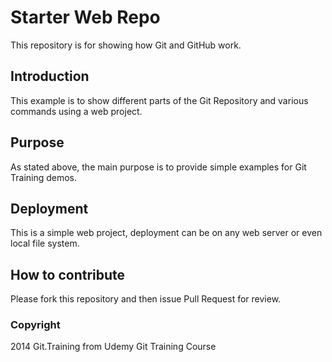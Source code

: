 # Starter Web Repo

This repository is for showing how Git and GitHub work.

## Introduction

This example is to show different parts of the Git Repository and various commands using a web project.

## Purpose

As stated above, the main purpose is to provide simple examples for Git Training demos.

## Deployment

This is a simple web project, deployment can be on any web server or even local file system.

## How to contribute

Please fork this repository and then issue Pull Request for review.

### Copyright

2014 Git.Training from Udemy Git Training Course